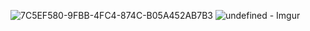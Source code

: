 ![7C5EF580-9FBB-4FC4-874C-B05A452AB7B3](https://github.com/tiimii3/theme/assets/146257903/94e4eb3f-4c81-4c13-988e-e6556b9b5ff7)
![undefined - Imgur](https://github.com/tiimii3/theme/assets/146257903/414d58aa-c2ed-49d0-9f30-e76c800de222)
